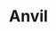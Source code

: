 ---
title: Anvil
link: https://anvil.works/
logo: anvil.png

events:                      # List of events sponsored
  - 10-london

# Sponsorship amount/resource for each event
10-london: "40 NHS Hack Day T shirts"
---